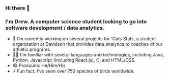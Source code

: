 ### Hi there 👋
### I'm Drew. A computer science student looking to go into software development / data analytics.

- 🔭 I’m currently working on several projects for 'Cats Stats, a student organization at Davidson that provides data analytics to coaches of our athletic programs.
- 👨‍💻 I'm familiar with several languages and technologies, including Java, Python, Javascript (including React.js), C, and HTML/CSS.
- 😄 Pronouns: He/Him/His
- ⚡ Fun fact: I've seen over 750 species of birds worldwide.

<!--
**drew-beamer/drew-beamer** is a ✨ _special_ ✨ repository because its `README.md` (this file) appears on your GitHub profile.

Here are some ideas to get you started:


-->
